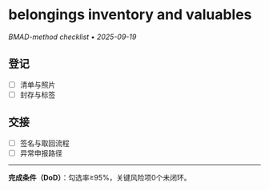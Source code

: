 # belongings inventory and valuables

_BMAD-method checklist • 2025-09-19_

## 登记

- [ ] 清单与照片
- [ ] 封存与标签

## 交接

- [ ] 签名与取回流程
- [ ] 异常申报路径

---

**完成条件（DoD）**：勾选率≥95%，关键风险项0个未闭环。
